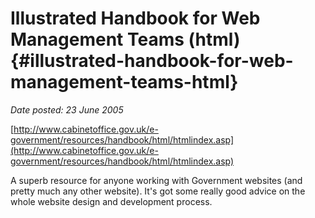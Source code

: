 # Illustrated Handbook for Web Management Teams (html) {#illustrated-handbook-for-web-management-teams-html}

_Date posted: 23 June 2005_

[http://www.cabinetoffice.gov.uk/e-government/resources/handbook/html/htmlindex.asp](http://www.cabinetoffice.gov.uk/e-government/resources/handbook/html/htmlindex.asp)

A superb resource for anyone working with Government websites (and pretty much any other website). It's got some really good advice on the whole website design and development process.